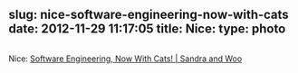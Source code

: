 slug: nice-software-engineering-now-with-cats
date: 2012-11-29 11:17:05
title: Nice: 
type: photo
---

<a href="http://www.sandraandwoo.com/2012/11/19/0430-software-engineering-now-with-cats/"><img src="{{@asset.url swerner/tumblr/2012-11-29-nice-software-engineering-now-with-cats-d684d092a7.png}}" alt=""/></a>

Nice: [Software Engineering, Now With Cats! | Sandra and Woo](http://www.sandraandwoo.com/2012/11/19/0430-software-engineering-now-with-cats/)

